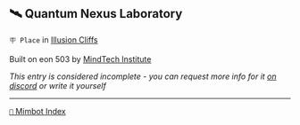## 🛰️ Quantum Nexus Laboratory

`🪧 Place` in [Illusion Cliffs](<https://zeithalt.github.io/r/illusion_cliffs.html>)

Built on eon 503 by [MindTech Institute](<https://zeithalt.github.io/r/mindtech_institute.html>)

_This entry is considered incomplete - you can request more info for it [on discord](<https://discord.com/channels/562910943848169472/1173922660489633802>) or write it yourself_

<!---
keywords:  mt, illusion cliffs
aliases: 
-->
----------
[`📑` Mimbot Index](<https://zeithalt.github.io/r/#f880>)